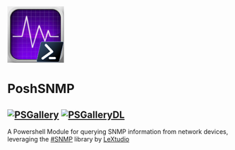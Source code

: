 ![PoshNmap Logo](images/PoshSNMP.png)
# PoshSNMP
[![PSGallery][]][PSGalleryLink] [![PSGalleryDL][]][PSGalleryDLLink]
---

A Powershell Module for querying SNMP information from network devices, leveraging the [#SNMP](https://www.sharpsnmp.com/) library by [LeXtudio](https://www.lextudio.com/)

[PSGallery]: https://img.shields.io/powershellgallery/v/PoshSNMP.svg?logo=windows&label=Powershell+Gallery+Latest
[PSGalleryLink]: https://www.powershellgallery.com/packages/PoshSNMP

[PSGalleryDL]: https://img.shields.io/powershellgallery/dt/PoshSNMP.svg?logo=windows&label=downloads
[PSGalleryDLLink]: https://www.powershellgallery.com/packages/PoshSNMP